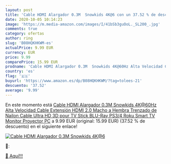 ```yaml
---
layout: post
title: 'Cable HDMI Alargador 0.3M  Snowkids 4K@6 con un 37.52 % de descuento'
date: 2020-10-05 10:14:23
image: 'https://m.media-amazon.com/images/I/41bSb3guOoL._SL200_.jpg'
comments: true
category: ofertas
author: ring
slug: 'B08HQKHKWM-es'
actualPrice: 9.99 EUR
currency: EUR
price: 9.99
comparePrice: 15.99 EUR
prodname: 'Cable HDMI Alargador 0.3M  Snowkids 4K@60Hz Alta Velocidad Cable Extensión HDMI 2.0 Macho a Hembra Trenzado de Nailon Cable Ultra HD 3D pour TV Stick BLU-Ray PS3/4 Roku Smart TV Monitor Proyector PC'
country: 'es'
flag: '🇪🇸'
buyurl: 'https://www.amazon.es/dp/B08HQKHKWM/?tag=tolees-21'
descuento: '37.52'
average: '9.99'
---
```


En este momento está [Cable HDMI Alargador 0.3M  Snowkids 4K@60Hz Alta Velocidad Cable Extensión HDMI 2.0 Macho a Hembra Trenzado de Nailon Cable Ultra HD 3D pour TV Stick BLU-Ray PS3/4 Roku Smart TV Monitor Proyector PC](https://www.amazon.es/dp/B08HQKHKWM/?tag=tolees-21) a 9.99 EUR (original: 15.99 EUR) (37.52 %  de descuento) en el siguiente enlace!

[![Cable HDMI Alargador 0.3M  Snowkids 4K@6](https://m.media-amazon.com/images/I/41bSb3guOoL._SL200_.jpg)](https://www.amazon.es/dp/B08HQKHKWM/?tag=tolees-21)

🔎:


[🛒 Aquí!!!](https://www.amazon.es/dp/B08HQKHKWM/?tag=tolees-21)
